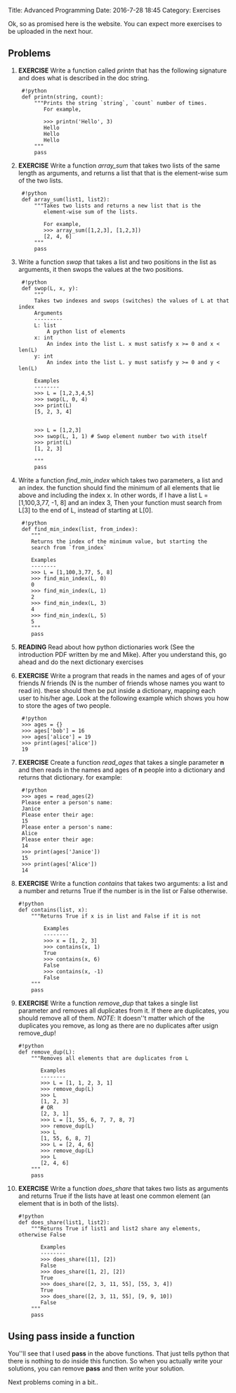 Title: Advanced Programming
Date: 2016-7-28 18:45
Category: Exercises

Ok, so as promised here is the website. You can expect more 
exercises to be uploaded in the next hour.


Problems
--------
1. **EXERCISE** Write a function called *printn* that has the following signature
and does what is described in the doc string.

        #!python
        def printn(string, count):
            """Prints the string `string`, `count` number of times.
               For example,

               >>> printn('Hello', 3)
               Hello
               Hello
               Hello
            """
            pass

2. **EXERCISE** Write a function *array_sum* that takes two lists of the same length
   as arguments, and returns a list that that is the element-wise 
   sum of the two lists.

        #!python
        def array_sum(list1, list2):
            """Takes two lists and returns a new list that is the 
               element-wise sum of the lists.

               For example,
               >>> array_sum([1,2,3], [1,2,3])
               [2, 4, 6]
            """
            pass

3. Write a function *swop* that takes a list and two positions in the 
   list as arguments, it then swops the values at the two positions.

        #!python
        def swop(L, x, y):
            """
            Takes two indexes and swops (switches) the values of L at that index
            Arguments
            ---------
            L: list
                A python list of elements
            x: int
                An index into the list L. x must satisfy x >= 0 and x < len(L)
            y: int
                An index into the list L. y must satisfy y >= 0 and y < len(L)

            Examples
            --------
            >>> L = [1,2,3,4,5]
            >>> swop(L, 0, 4)
            >>> print(L)
            [5, 2, 3, 4]


            >>> L = [1,2,3]
            >>> swop(L, 1, 1) # Swop element number two with itself
            >>> print(L)
            [1, 2, 3]

            """
            pass

4. Write a function *find_min_index* which takes two parameters, a list and an index. the function
   should find the minimum of all elements that lie above and including the index x. In other words,
   if I have a list L = [1,100,3,77, -1, 8] and an index 3, Then your function must search from L[3] to
   the end of L, instead of starting at L[0].
        
        #!python
        def find_min_index(list, from_index):
           """
           Returns the index of the minimum value, but starting the 
           search from `from_index`
            
           Examples               
           --------
           >>> L = [1,100,3,77, 5, 8]      
           >>> find_min_index(L, 0)
           0
           >>> find_min_index(L, 1)
           2
           >>> find_min_index(L, 3)
           4
           >>> find_min_index(L, 5)
           5
           """
           pass

        

7. **READING** Read about how python dictionaries work (See the introduction PDF written by me and Mike).
   After you understand this, go ahead and do the next dictionary exercises

8. **EXERCISE** Write a program that reads in the names and ages of
of your friends *N* friends (N is the number of friends whose names you want
 to read in). these should then be put inside a dictionary, mapping each user
 to his/her age. Look at the following example which shows
 you how to store the ages of two people.

        #!python
        >>> ages = {}
        >>> ages['bob'] = 16
        >>> ages['alice'] = 19
        >>> print(ages['alice'])
        19

9. **EXERCISE** Create a function *read_ages* that takes a single parameter **n** and then reads in 
the names and ages of **n** people into a dictionary and returns that dictionary.
for example:
        
        #!python
        >>> ages = read_ages(2)
        Please enter a person's name: 
        Janice
        Please enter their age:
        15
        Please enter a person's name: 
        Alice
        Please enter their age:
        14
        >>> print(ages['Janice'])
        15
        >>> print(ages['Alice'])
        14

10. **EXERCISE** Write a function *contains* that takes two arguments: a list and a number and 
returns True if the number is in the list or False otherwise. 

        #!python
        def contains(list, x):
            """Returns True if x is in list and False if it is not
            
                Examples
                --------
                >>> x = [1, 2, 3]
                >>> contains(x, 1)
                True
                >>> contains(x, 6)
                False
                >>> contains(x, -1)
                False
            """
            pass

11. **EXERCISE** Write a function *remove_dup* that takes a single list parameter and 
removes all duplicates from it. If there are duplicates, you should remove all of them.
*NOTE*: It doesn''t matter which of the duplicates you remove, as long as there
are no duplicates after usign remove_dup!


        #!python
        def remove_dup(L):
            """Removes all elements that are duplicates from L
               
               Examples
               --------
               >>> L = [1, 1, 2, 3, 1]
               >>> remove_dup(L)
               >>> L
               [1, 2, 3]
               # OR
               [2, 3, 1]
               >>> L = [1, 55, 6, 7, 7, 8, 7]
               >>> remove_dup(L)
               >>> L
               [1, 55, 6, 8, 7]
               >>> L = [2, 4, 6]
               >>> remove_dup(L)
               >>> L
               [2, 4, 6]
            """
            pass

12. **EXERCISE** Write a function *does_share* that takes two lists as arguments and
    returns True if the lists have at least one common element (an element that is in
    both of the lists).

        #!python
        def does_share(list1, list2):
            """Returns True if list1 and list2 share any elements, otherwise False

               Examples
               --------
               >>> does_share([1], [2])
               False
               >>> does_share([1, 2], [2])
               True
               >>> does_share([2, 3, 11, 55], [55, 3, 4])
               True
               >>> does_share([2, 3, 11, 55], [9, 9, 10])
               False
            """
            pass






Using pass inside a function
-----
You''ll see that I used **pass** in the above functions.
That just tells python that there is nothing to do inside this function.
So when you actually write your solutions, you can remove **pass** and then
write your solution.


Next problems coming in a bit..



